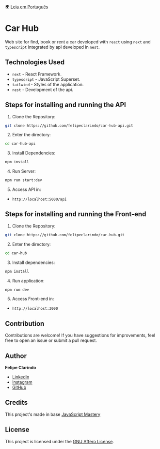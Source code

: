 🌍 [Leia em Português](README.pt-BR.md)

# Car Hub

Web site for find, book or rent a car developed with `react` using `next` and `typescript` integrated by api developed in `nest`.

## Technologies Used

- `next` - React Framework.
- `typescript` - JavaScript Superset.
- `tailwind` - Styles of the application.
- `nest` - Development of the api.

## Steps for installing and running the API

1. Clone the Repository:

```bash
git clone https://github.com/felipeclarindo/car-hub-api.git
```

2. Enter the directory:

```bash
cd car-hub-api
```

3. Install Dependencies:

```bash
npm install
```

4. Run Server:

```bash
npm run start:dev
```

5. Access API in:

- `http://localhost:5000/api`

## Steps for installing and running the Front-end

1. Clone the Repository:

```bash
git clone https://github.com/felipeclarindo/car-hub.git
```

2. Enter the directory:

```bash
cd car-hub
```

3. Install dependencies:

```bash
npm install
```

4. Run application:

```bash
npm run dev
```

5. Access Front-end in:

- `http://localhost:3000`

## Contribution

Contributions are welcome! If you have suggestions for improvements, feel free to open an issue or submit a pull request.

## Author

**Felipe Clarindo**

- [LinkedIn](https://www.linkedin.com/in/felipeclarindo)
- [Instagram](https://www.instagram.com/lipethecoder)
- [GitHub](https://github.com/felipeclarindo)

## Credits

This project's made in base [JavaScript Mastery](https://www.youtube.com/@javascriptmastery)

## License

This project is licensed under the [GNU Affero License](https://www.gnu.org/licenses/agpl-3.0.html).
